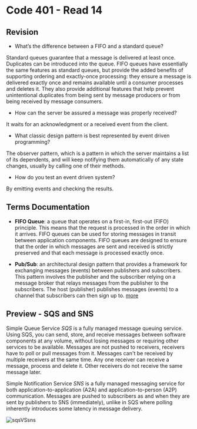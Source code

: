 # Code 401 - Read 14

## Revision

* What’s the difference between a FIFO and a standard queue?

Standard queues guarantee that a message is delivered at least once. Duplicates can be introduced into the queue.
FIFO queues have essentially the same features as standard queues, but provide the added benefits of supporting ordering and exactly-once processing: they ensure a message is delivered exactly once and remains available until a consumer processes and deletes it. They also provide additional features that help prevent unintentional duplicates from being sent by message producers or from being received by message consumers.

* How can the server be assured a message was properly received?

It waits for an acknowledgment or a received event from the client.

* What classic design pattern is best represented by event driven programming?

The observer pattern, which is a pattern in which the server maintains a list of its dependents, and will keep notifying them automatically of any state changes, usually by calling one of their methods.

* How do you test an event driven system?

By emitting events and checking the results.

## Terms Documentation

* **FIFO Queue**: a queue that operates on a first-in, first-out (FIFO) principle. This means that the request is processed in the order in which it arrives. FIFO queues can be used for storing messages in transit between application components. FIFO queues are designed to ensure that the order in which messages are sent and received is strictly preserved and that each message is processed exactly once.

* **Pub/Sub**: an architectural design pattern that provides a framework for exchanging messages (events) between publishers and subscribers. This pattern involves the publisher and the subscriber relying on a message broker that relays messages from the publisher to the subscribers. The host (publisher) publishes messages (events) to a channel that subscribers can then sign up to.
[more](https://cloud.google.com/pubsub/docs/overview)

## Preview - SQS and SNS

Simple Queue Service *SQS* is a fully managed message queuing service. Using SQS, you can send, store, and receive messages between software components at any volume, without losing messages or requiring other services to be available. Messages are not pushed to receivers, receivers have to poll or pull messages from it. Messages can't be received by multiple receivers at the same time. Any one receiver can receive a message, process and delete it. Other receivers do not receive the same message later.

Simple Notification Service *SNS* is a fully managed messaging service for both application-to-application (A2A) and application-to-person (A2P) communication. Messages are pushed to subscribers as and when they are sent by publishers to SNS (immediately), unlike in SQS where polling inherently introduces some latency in message delivery.

![sqsVSsns](https://res.cloudinary.com/practicaldev/image/fetch/s--mQKEdtHk--/c_limit,f_auto,fl_progressive,q_80,w_880/https://dw71fyauz7yz9.cloudfront.net/video-upload__c8bc44f83cd41222de8ae55b55c63ef2/thumbs-video-upload__c8bc44f83cd41222de8ae55b55c63ef2-00001.png)